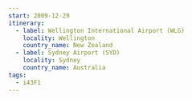```yaml
---
start: 2009-12-29
itinerary:
  - label: Wellington International Airport (WLG)
    locality: Wellington
    country_name: New Zealand
  - label: Sydney Airport (SYD)
    locality: Sydney
    country_name: Australia
tags:
  - i43F1
---
```

